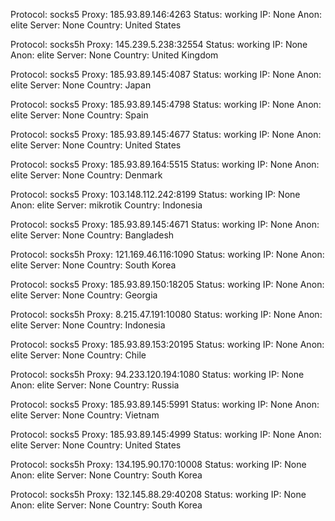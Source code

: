 Protocol: socks5
Proxy: 185.93.89.146:4263
Status: working
IP: None
Anon: elite
Server: None
Country: United States

Protocol: socks5h
Proxy: 145.239.5.238:32554
Status: working
IP: None
Anon: elite
Server: None
Country: United Kingdom

Protocol: socks5
Proxy: 185.93.89.145:4087
Status: working
IP: None
Anon: elite
Server: None
Country: Japan

Protocol: socks5
Proxy: 185.93.89.145:4798
Status: working
IP: None
Anon: elite
Server: None
Country: Spain

Protocol: socks5
Proxy: 185.93.89.145:4677
Status: working
IP: None
Anon: elite
Server: None
Country: United States

Protocol: socks5
Proxy: 185.93.89.164:5515
Status: working
IP: None
Anon: elite
Server: None
Country: Denmark

Protocol: socks5
Proxy: 103.148.112.242:8199
Status: working
IP: None
Anon: elite
Server: mikrotik
Country: Indonesia

Protocol: socks5
Proxy: 185.93.89.145:4671
Status: working
IP: None
Anon: elite
Server: None
Country: Bangladesh

Protocol: socks5h
Proxy: 121.169.46.116:1090
Status: working
IP: None
Anon: elite
Server: None
Country: South Korea

Protocol: socks5
Proxy: 185.93.89.150:18205
Status: working
IP: None
Anon: elite
Server: None
Country: Georgia

Protocol: socks5h
Proxy: 8.215.47.191:10080
Status: working
IP: None
Anon: elite
Server: None
Country: Indonesia

Protocol: socks5
Proxy: 185.93.89.153:20195
Status: working
IP: None
Anon: elite
Server: None
Country: Chile

Protocol: socks5h
Proxy: 94.233.120.194:1080
Status: working
IP: None
Anon: elite
Server: None
Country: Russia

Protocol: socks5
Proxy: 185.93.89.145:5991
Status: working
IP: None
Anon: elite
Server: None
Country: Vietnam

Protocol: socks5
Proxy: 185.93.89.145:4999
Status: working
IP: None
Anon: elite
Server: None
Country: United States

Protocol: socks5h
Proxy: 134.195.90.170:10008
Status: working
IP: None
Anon: elite
Server: None
Country: South Korea

Protocol: socks5h
Proxy: 132.145.88.29:40208
Status: working
IP: None
Anon: elite
Server: None
Country: South Korea

